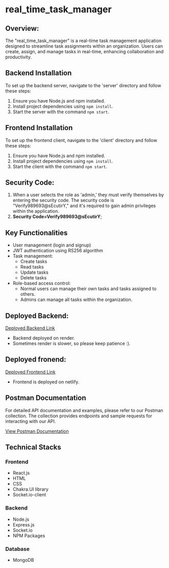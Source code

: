 # real_time_task_manager

## Overview:
The "real_time_task_manager" is a real-time task management application designed to streamline task assignments within an organization. Users can create, assign, and manage tasks in real-time, enhancing collaboration and productivity.


## Backend Installation
To set up the backend server, navigate to the 'server' directory and follow these steps:

1. Ensure you have Node.js and npm installed.
2. Install project dependencies using `npm install`.
3. Start the server with the command `npm start`.

## Frontend Installation
To set up the frontend client, navigate to the 'client' directory and follow these steps:

1. Ensure you have Node.js and npm installed.
2. Install project dependencies using `npm install`.
3. Start the client with the command `npm start`.


## Security Code:
1. When a user selects the role as 'admin,' they must verify themselves by entering the security code. The security code is "Verify989693@sEcutirY," and it's required to gain admin privileges within the application.
2. <Strong>Security Code=Verify989693@sEcutirY</strong>;

## Key Functionalities
- User management (login and signup)
- JWT authentication using RS256 algorithm
- Task management:
  - Create tasks
  - Read tasks
  - Update tasks
  - Delete tasks
- Role-based access control:
  - Normal users can manage their own tasks and tasks assigned to others.
  - Admins can manage all tasks within the organization.

## Deployed Backend:
[Deployed Backend Link](https://taskmanager-900c.onrender.com/)
- Backend deployed on render.
- Sometimes render is slower, so please keep patience :).

## Deployed fronend:
[Deployed Frontend Link](https://imaginative-gaufre-5063ee.netlify.app/)
- Frontend is deployed on netlify.

## Postman Documentation
For detailed API documentation and examples, please refer to our Postman collection. The collection provides endpoints and sample requests for interacting with our API.

[View Postman Documentation](https://documenter.getpostman.com/view/24723633/2s9YRDypdv)


## Technical Stacks

### Frontend
- React.js
- HTML
- CSS
- Chakra.UI library
- Socket.io-client

### Backend
- Node.js
- Express.js
- Socket.io
- NPM Packages

### Database
- MongoDB




